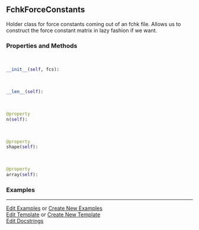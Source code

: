 ## <a id="McUtils.GaussianInterface.FChkDerivatives.FchkForceConstants">FchkForceConstants</a>
Holder class for force constants coming out of an fchk file.
Allows us to construct the force constant matrix in lazy fashion if we want.

### Properties and Methods
<a id="McUtils.GaussianInterface.FChkDerivatives.FchkForceConstants.__init__" class="docs-object-method">&nbsp;</a>
```python
__init__(self, fcs): 
```

<a id="McUtils.GaussianInterface.FChkDerivatives.FchkForceConstants.__len__" class="docs-object-method">&nbsp;</a>
```python
__len__(self): 
```

<a id="McUtils.GaussianInterface.FChkDerivatives.FchkForceConstants.n" class="docs-object-method">&nbsp;</a>
```python
@property
n(self): 
```

<a id="McUtils.GaussianInterface.FChkDerivatives.FchkForceConstants.shape" class="docs-object-method">&nbsp;</a>
```python
@property
shape(self): 
```

<a id="McUtils.GaussianInterface.FChkDerivatives.FchkForceConstants.array" class="docs-object-method">&nbsp;</a>
```python
@property
array(self): 
```

### Examples




___

[Edit Examples](https://github.com/McCoyGroup/McUtils/edit/edit/ci/examples/ci/docs/McUtils/GaussianInterface/FChkDerivatives/FchkForceConstants.md) or 
[Create New Examples](https://github.com/McCoyGroup/McUtils/new/edit/?filename=ci/examples/ci/docs/McUtils/GaussianInterface/FChkDerivatives/FchkForceConstants.md) <br/>
[Edit Template](https://github.com/McCoyGroup/McUtils/edit/edit/ci/docs/ci/docs/McUtils/GaussianInterface/FChkDerivatives/FchkForceConstants.md) or 
[Create New Template](https://github.com/McCoyGroup/McUtils/new/edit/?filename=ci/docs/templates/ci/docs/McUtils/GaussianInterface/FChkDerivatives/FchkForceConstants.md) <br/>
[Edit Docstrings](https://github.com/McCoyGroup/McUtils/edit/edit/McUtils/GaussianInterface/FChkDerivatives.py?message=Update%20Docs)